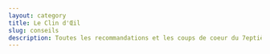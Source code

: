 ```yaml
---
layout: category
title: Le Clin d'Œil
slug: conseils
description: Toutes les recommandations et les coups de coeur du 7eptième Œil
---
```

